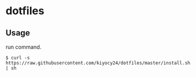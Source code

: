 # dotfiles

## Usage
run command.

```sh:terminal
$ curl -s https://raw.githubusercontent.com/kiyocy24/dotfiles/master/install.sh | sh
```
